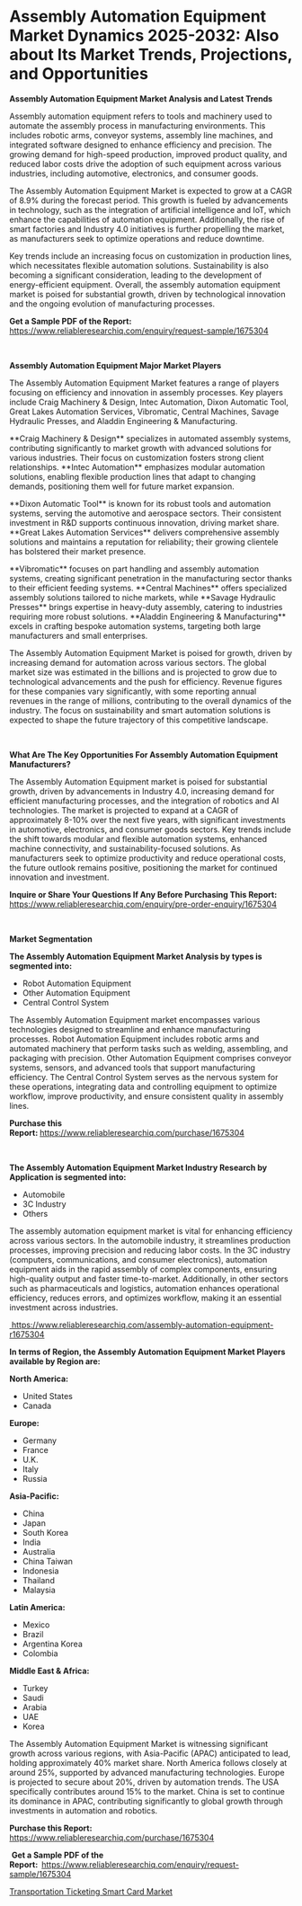 <p><h1>Assembly Automation Equipment Market Dynamics 2025-2032: Also about Its Market Trends, Projections, and Opportunities</h1></p><p><strong>Assembly Automation Equipment Market Analysis and Latest Trends</strong></p>
<p><p>Assembly automation equipment refers to tools and machinery used to automate the assembly process in manufacturing environments. This includes robotic arms, conveyor systems, assembly line machines, and integrated software designed to enhance efficiency and precision. The growing demand for high-speed production, improved product quality, and reduced labor costs drive the adoption of such equipment across various industries, including automotive, electronics, and consumer goods.</p><p>The Assembly Automation Equipment Market is expected to grow at a CAGR of 8.9% during the forecast period. This growth is fueled by advancements in technology, such as the integration of artificial intelligence and IoT, which enhance the capabilities of automation equipment. Additionally, the rise of smart factories and Industry 4.0 initiatives is further propelling the market, as manufacturers seek to optimize operations and reduce downtime. </p><p>Key trends include an increasing focus on customization in production lines, which necessitates flexible automation solutions. Sustainability is also becoming a significant consideration, leading to the development of energy-efficient equipment. Overall, the assembly automation equipment market is poised for substantial growth, driven by technological innovation and the ongoing evolution of manufacturing processes.</p></p>
<p><strong>Get a Sample PDF of the Report:&nbsp;</strong> <a href="https://www.reliableresearchiq.com/enquiry/request-sample/1675304?utm_campaign=3500&utm_medium=2&utm_source=Github&utm_content=ia&utm_term=25032025&utm_id=assembly-automation-equipment">https://www.reliableresearchiq.com/enquiry/request-sample/1675304</a></p>
<p>&nbsp;</p>
<p><strong>Assembly Automation Equipment Major Market Players</strong></p>
<p><p>The Assembly Automation Equipment Market features a range of players focusing on efficiency and innovation in assembly processes. Key players include Craig Machinery & Design, Intec Automation, Dixon Automatic Tool, Great Lakes Automation Services, Vibromatic, Central Machines, Savage Hydraulic Presses, and Aladdin Engineering & Manufacturing.</p><p>**Craig Machinery & Design** specializes in automated assembly systems, contributing significantly to market growth with advanced solutions for various industries. Their focus on customization fosters strong client relationships. **Intec Automation** emphasizes modular automation solutions, enabling flexible production lines that adapt to changing demands, positioning them well for future market expansion.</p><p>**Dixon Automatic Tool** is known for its robust tools and automation systems, serving the automotive and aerospace sectors. Their consistent investment in R&D supports continuous innovation, driving market share. **Great Lakes Automation Services** delivers comprehensive assembly solutions and maintains a reputation for reliability; their growing clientele has bolstered their market presence.</p><p>**Vibromatic** focuses on part handling and assembly automation systems, creating significant penetration in the manufacturing sector thanks to their efficient feeding systems. **Central Machines** offers specialized assembly solutions tailored to niche markets, while **Savage Hydraulic Presses** brings expertise in heavy-duty assembly, catering to industries requiring more robust solutions. **Aladdin Engineering & Manufacturing** excels in crafting bespoke automation systems, targeting both large manufacturers and small enterprises.</p><p>The Assembly Automation Equipment Market is poised for growth, driven by increasing demand for automation across various sectors. The global market size was estimated in the billions and is projected to grow due to technological advancements and the push for efficiency. Revenue figures for these companies vary significantly, with some reporting annual revenues in the range of millions, contributing to the overall dynamics of the industry. The focus on sustainability and smart automation solutions is expected to shape the future trajectory of this competitive landscape.</p></p>
<p>&nbsp;</p>
<p><strong>What Are The Key Opportunities For Assembly Automation Equipment Manufacturers?</strong></p>
<p><p>The Assembly Automation Equipment market is poised for substantial growth, driven by advancements in Industry 4.0, increasing demand for efficient manufacturing processes, and the integration of robotics and AI technologies. The market is projected to expand at a CAGR of approximately 8-10% over the next five years, with significant investments in automotive, electronics, and consumer goods sectors. Key trends include the shift towards modular and flexible automation systems, enhanced machine connectivity, and sustainability-focused solutions. As manufacturers seek to optimize productivity and reduce operational costs, the future outlook remains positive, positioning the market for continued innovation and investment.</p></p>
<p><strong>Inquire or Share Your Questions If Any Before Purchasing This Report:</strong> <a href="https://www.reliableresearchiq.com/enquiry/pre-order-enquiry/1675304?utm_campaign=3500&utm_medium=2&utm_source=Github&utm_content=ia&utm_term=25032025&utm_id=assembly-automation-equipment">https://www.reliableresearchiq.com/enquiry/pre-order-enquiry/1675304</a></p>
<p>&nbsp;</p>
<p><strong>Market Segmentation</strong></p>
<p><strong>The Assembly Automation Equipment Market Analysis by types is segmented into:</strong></p>
<p><ul><li>Robot Automation Equipment</li><li>Other Automation Equipment</li><li>Central Control System</li></ul></p>
<p><p>The Assembly Automation Equipment market encompasses various technologies designed to streamline and enhance manufacturing processes. Robot Automation Equipment includes robotic arms and automated machinery that perform tasks such as welding, assembling, and packaging with precision. Other Automation Equipment comprises conveyor systems, sensors, and advanced tools that support manufacturing efficiency. The Central Control System serves as the nervous system for these operations, integrating data and controlling equipment to optimize workflow, improve productivity, and ensure consistent quality in assembly lines.</p></p>
<p><strong>Purchase this Report:&nbsp;</strong><a href="https://www.reliableresearchiq.com/purchase/1675304?utm_campaign=3500&utm_medium=2&utm_source=Github&utm_content=ia&utm_term=25032025&utm_id=assembly-automation-equipment">https://www.reliableresearchiq.com/purchase/1675304</a></p>
<p>&nbsp;</p>
<p><strong>The Assembly Automation Equipment Market Industry Research by Application is segmented into:</strong></p>
<p><ul><li>Automobile</li><li>3C Industry</li><li>Others</li></ul></p>
<p><p>The assembly automation equipment market is vital for enhancing efficiency across various sectors. In the automobile industry, it streamlines production processes, improving precision and reducing labor costs. In the 3C industry (computers, communications, and consumer electronics), automation equipment aids in the rapid assembly of complex components, ensuring high-quality output and faster time-to-market. Additionally, in other sectors such as pharmaceuticals and logistics, automation enhances operational efficiency, reduces errors, and optimizes workflow, making it an essential investment across industries.</p></p>
<p><a href="https://www.reliableresearchiq.com/assembly-automation-equipment-r1675304?utm_campaign=3500&utm_medium=2&utm_source=Github&utm_content=ia&utm_term=25032025&utm_id=assembly-automation-equipment">&nbsp;https://www.reliableresearchiq.com/assembly-automation-equipment-r1675304</a></p>
<p><strong>In terms of Region, the Assembly Automation Equipment Market Players available by Region are:</strong></p>
<p>
    <p> <strong> North America: </strong>
        <ul>
            <li>United States</li>
            <li>Canada</li>
        </ul>
        </p> 
    <p> <strong> Europe: </strong>
        <ul>
            <li>Germany</li>
            <li>France</li>
            <li>U.K.</li>
            <li>Italy</li>
            <li>Russia</li>
        </ul>
        </p> 
    <p> <strong> Asia-Pacific: </strong>
        <ul>
            <li>China</li>
            <li>Japan</li>
            <li>South Korea</li>
            <li>India</li>
            <li>Australia</li>
            <li>China Taiwan</li>
            <li>Indonesia</li>
            <li>Thailand</li>
            <li>Malaysia</li>
        </ul>
        </p> 
    <p> <strong> Latin America: </strong>
        <ul>
            <li>Mexico</li>
            <li>Brazil</li>
            <li>Argentina Korea</li>
            <li>Colombia</li>
        </ul>
        </p> 
    <p> <strong> Middle East & Africa: </strong>
        <ul>
            <li>Turkey</li>
            <li>Saudi</li>
            <li>Arabia</li>
            <li>UAE</li>
            <li>Korea</li>
        </ul>
    </p>
    </p>
<p><p>The Assembly Automation Equipment Market is witnessing significant growth across various regions, with Asia-Pacific (APAC) anticipated to lead, holding approximately 40% market share. North America follows closely at around 25%, supported by advanced manufacturing technologies. Europe is projected to secure about 20%, driven by automation trends. The USA specifically contributes around 15% to the market. China is set to continue its dominance in APAC, contributing significantly to global growth through investments in automation and robotics.</p></p>
<p><strong>Purchase this Report: </strong><a href="https://www.reliableresearchiq.com/purchase/1675304?utm_campaign=3500&utm_medium=2&utm_source=Github&utm_content=ia&utm_term=25032025&utm_id=assembly-automation-equipment">https://www.reliableresearchiq.com/purchase/1675304</a></p>
<p>&nbsp;<strong>Get a Sample PDF of the Report:&nbsp;&nbsp;</strong><a href="https://www.reliableresearchiq.com/enquiry/request-sample/1675304?utm_campaign=3500&utm_medium=2&utm_source=Github&utm_content=ia&utm_term=25032025&utm_id=assembly-automation-equipment">https://www.reliableresearchiq.com/enquiry/request-sample/1675304</a></p>
<p><strong></strong></p>
<p><p><a href="https://github.com/chaiszepkadk/Market-Research-Report-List-1/blob/main/transportation-ticketing-smart-card-market.md?utm_campaign=3500&utm_medium=2&utm_source=Github&utm_content=ia&utm_term=25032025&utm_id=assembly-automation-equipment">Transportation Ticketing Smart Card Market</a></p></p>